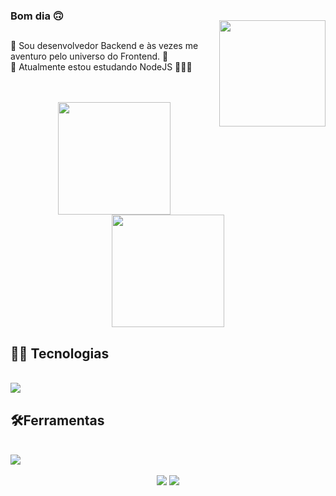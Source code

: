 <img style="margin-top: 40px;" align="right" width="170px" src="https://i.giphy.com/media/maNB0qAiRVAty/giphy.webp">

### Bom dia 🙃
##
🌌 Sou desenvolvedor Backend e às vezes me aventuro pelo universo do Frontend. 🔭 <br/>
📖 Atualmente estou estudando NodeJS 👨🏽‍💻 <br/> <br/> <br/>

<div align='center'>
  <img height="180em" src="https://github-readme-stats.vercel.app/api?username=Pedro-Jaber&show_icons=true&theme=midnight-purple&count_private=true"/> <!--material-palenight-->
  <img height="180em" src="https://github-readme-stats.vercel.app/api/top-langs/?username=Pedro-Jaber&layout=compact&theme=midnight-purple"/>
</div>

## 👨‍💻 Tecnologias

<div style="display: inline_block"><br>
  <img src="https://skillicons.dev/icons?i=js,nodejs,express,py,flask,c,html,css,bootstrap">
</div>

 ## 🛠️Ferramentas
 
<div style="display: inline_block"><br>
  <img src="https://skillicons.dev/icons?i=vscode,git,github,mysql,mongodb">
</div>

</br>

<div align='center'>
    <a href = "mailto:pedrojaberc@gmail.com"><img src="https://img.shields.io/badge/Gmail-D14836?style=for-the-badge&logo=gmail&logoColor=white" target="_blank"></a>
    <a href="https://www.linkedin.com/in/pedrojaber/" target="_blank"><img src="https://img.shields.io/badge/-LinkedIn-%230077B5?style=for-the-badge&logo=linkedin&logoColor=white" target="_blank"></a>
</div>
